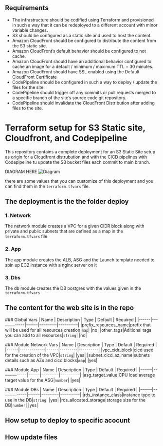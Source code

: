 ## Requirements

- The infrastructure should be codified using Terraform and provisioned in such a way that it can be redeployed to a different account with minor variable changes.
- S3 should be configured as a static site and used to host the content.
- Amazon CloudFront should be configured to distribute the content from the S3 static site.
- Amazon CloudFront’s default behavior should be configured to not cache.
- Amazon CloudFront should have an additional behavior configured to cache an image for a default / minimum / maximum TTL = 30 minutes.
- Amazon CloudFront should have SSL enabled using the Default CloudFront Certificate
- CodePipeline should be configured in such a way to deploy / update the files for the site.
- CodePipeline should trigger off any commits or pull requests merged to a specific branch of the site’s source code git repository.
- CodePipeline should invalidate the CloudFront Distribution after adding files to the site.


# Terraform setup for S3 Static site, Cloudfront, and Codepipeline

This repository contains a complete deployment for an S3 Static Site setup as origin for a Cloudfront distrubution and with the CICD pipelines with Codepipeline tu update the S3 bucket files each commit to main branch.


DIAGRAM HERE
![Diagram](diagram.png "Diagram")

there are some values that you can customize of this deployment and you can find them in the `terraform.tfvars` file.


## The deployment is the the folder deploy

### 1. Network

The network module creates a VPC for a given CIDR block along with private and public subnets that are defined as a map in the `terraform.tfvars` file

### 2. App

The app module creates the ALB, ASG and the Launch template needed to spin up EC2 instance with a nginx server on it

### 3. Dbs

The db module creates the DB postgres with the values given in the `terraform.tfvars`



## The content for the web site is in the repo

### Global Vars
| Name | Description | Type | Default | Required |
|------|-------------|------|---------|----------|
|prefix_resources_name|prefix that will be used for all resources creation|`map`| |no|
|other_tags|Aditional tags you can add to all resources|`string`| |no|

### Module Network Vars
| Name | Description | Type | Default | Required |
|------|-------------|------|---------|----------|
|vpc_cidr_block|cicd used for the creation of the VPC|`string`| |yes|
|subnet_cicd_az_name|subnets details such as AZs and cicd blocks|`map`| |yes|


### Module App
| Name | Description | Type | Default | Required |
|------|-------------|------|---------|----------|
|asg_target_value|CPU load average target value for the ASG|`number`| |yes|


### Module DBs
| Name | Description | Type | Default | Required |
|------|-------------|------|---------|----------|
|rds_instance_class|instance type to use in the DB|`string`| |yes|
|rds_allocated_storage|storage size for the DB|`number`| |yes|



## How setup to deploy to specific acocunt



## How update files
